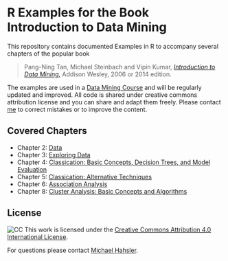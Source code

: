 # R Examples for the Book Introduction to Data Mining

This repository contains documented Examples in R to accompany several chapters of the popular book

> Pang-Ning Tan, Michael Steinbach and Vipin Kumar, 
[_Introduction to Data Mining,_](http://www-users.cs.umn.edu/~kumar/dmbook) Addison Wesley, 2006 or 2014 edition.

The examples are used in a [Data Mining Course](http://michael.hahsler.net/SMU/EMIS7332) and will be regularly updated and improved. 
All code is shared under creative commons attribution license and you can
share and adapt them freely. Please contact [me](http://michael.hahsler.net) to correct mistakes or to improve the content. 


## Covered Chapters

* Chapter 2: [Data](chap2.html)
* Chapter 3: [Exploring Data](chap3.html)
* Chapter 4: [Classication: Basic Concepts, Decision Trees, and Model Evaluation](chap4.html)
* Chapter 5: [Classication: Alternative Techniques](chap5.html)
* Chapter 6: [Association Analysis](chap6.html)
* Chapter 8: [Cluster Analysis: Basic Concepts and Algorithms](chap8.html)


## License
![CC](https://i.creativecommons.org/l/by/4.0/88x31.png)
 This work is licensed under the
 [Creative Commons Attribution 4.0 International License](http://creativecommons.org/licenses/by/4.0/). 
 
 For questions please contact
 [Michael Hahsler](http://michael.hahsler.net).

